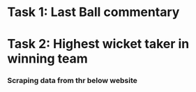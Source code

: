 #   Task 1: Last Ball commentary

#   Task 2: Highest wicket taker in winning team

### Scraping data from thr below website